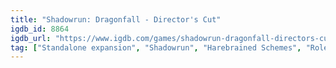 ```yaml
---
title: "Shadowrun: Dragonfall - Director's Cut"
igdb_id: 8864
igdb_url: "https://www.igdb.com/games/shadowrun-dragonfall-directors-cut"
tag: ["Standalone expansion", "Shadowrun", "Harebrained Schemes", "Role-playing (RPG)", "Strategy", "Turn-based strategy (TBS)", "Adventure", "Indie", "Single player", "Bird view / Isometric", "Fantasy", "Science fiction", "Sandbox"]
---
```

